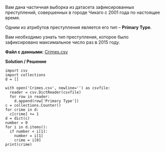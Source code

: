 Вам дана частичная выборка из датасета зафиксированных преступлений, совершенных в городе Чикаго с 2001 года по настоящее время.

Одним из атрибутов преступления является его тип – **Primary Type**.

Вам необходимо узнать тип преступления, которое было зафиксировано максимальное число раз в 2015 году.

**Файл с данными:**
<a href="https://stepik.org/media/attachments/lesson/24473/Crimes.csv">Crimes.csv</a>

**Solution / Решение**
```
import csv
import collections
d = []

with open('Crimes.csv', newline='') as csvfile:
  reader = csv.DictReader(csvfile)
  for row in reader:
    d.append(row['Primary Type'])
c = collections.Counter()
for crime in d:
  c[crime] += 1
d = dict(c)
number = 0
for i in d.items():
  if number < i[1]:
    number = i[1]
    crime = i[0]
print(crime)
```
